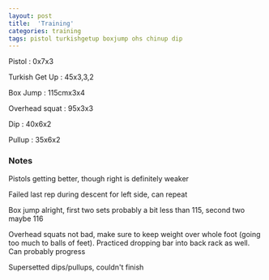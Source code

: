 ```yaml
---
layout: post
title:  'Training'
categories: training
tags: pistol turkishgetup boxjump ohs chinup dip
---
```


Pistol  :   0x7x3

Turkish Get Up   :   45x3,3,2

Box Jump   :   115cmx3x4

Overhead squat  : 95x3x3

Dip       : 40x6x2

Pullup    : 35x6x2

### Notes

Pistols getting better, though right is definitely weaker

Failed last rep during descent for left side, can repeat

Box jump alright, first two sets probably a bit less than 115, second two maybe 116

Overhead squats not bad, make sure to keep weight over whole foot (going too much to balls of feet). Practiced dropping bar into back rack as well. Can probably progress

Supersetted dips/pullups, couldn't finish
